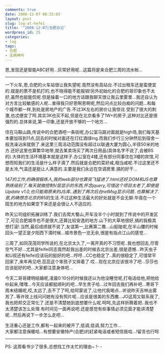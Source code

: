 ```yaml
---
comments: true
date: 2008-12-07 06:33:03
layout: post
slug: log-at-hefei
title: '"2008-12-07|合肥日记'
wordpress_id: 25
categories:
- log
tags:
- 合肥
- 无病呻吟
---
```


恩,发现还是智能ABC好用...灰常好用呢...这篇将是来合肥三周的流水帐...   
*****************************************   
  
一下火车,恩,合肥的火车站很让我失望呢.竟然没有高站台.不过出租车还是蛮便宜的.就是的票不是机打的,也不晓得能不能报销!另外初始化的合肥的哥印象也不太好,虽然也挺能侃呢.但是操着一口的地方话跟我聊天很让我云里雾里...我还自认为对方言比较敏感的人呢...害得我只好恩啊恩啊呢,然后问点比较白痴的问题...和每个城市都一样,到处是房地产的广告.不过3K左右的房价让我惊诧.受到了很大的刺激,也忒便宜了呵.其实3K也买不起,但是在北京看多了1W+的房子,这种对比还是很强烈的.总体来说,第一印象,还是开放不够的一个地方...   
  
住在马鞍山路,传说中的合肥酒吧一条街呢,办公室马路对面就是high场,我们每天基本要加班到11点,回去的时候对面还在灯红酒绿ing.而我们步行三分钟然后到宿舍一般洗澡沾床就倒了.来这里三周活动范围没有超过以联通大厦为圆心,半径50米的地方.还好这里也算繁华地带,就去某卖场买了两次日用品(具体名字不说了,会被BS的).大体的生活环境基本就是这样子.办公室在4楼,还有部分同事住在3楼的宾馆,可想而知我们的生活是什么样子滴了.然后就是合肥的菜好咸,相当咸呢.不过这里还不是太冷,气温还是挺让人满意的.主要是我们永远在空调房里.搞的好干...   
  
14*7的工作,的确很锻炼人,我的web部分也算突飞猛进了.html还好,DOM和JS也算熟练级别了.每天就做控制V层显示的东西,怀念jquery,可惜这个项目太老了,即使是Update v1.0,也只能用原来的JS库..遇到了两次后台retMsg显示问题..也算解决了.恩,的确想念北京的8*5的生活.不过这种生活最大的好处就是不会无聊.毕竟在一个陌生的地方如果空下来还是会很让人不适应的.   
  
昨天公司组织拓展训练了.我们去爬大蜀山,开车没半个小时就到了传说中的开发区了,可见合肥城市也不是很大,还算比较安逸的地方.山下的大草地很好,搞的我极其想打滚!.当然,最后成绩就不说了,友谊第一,比赛第二撒...山挺陡呢,在半山腰的时候回头一望正是夕阳西下滴时候...城市景色一览无余,很是有指点江山的感觉...   
  
三周了,如同茂茂同学所说的,在北京太久了,一离开真的不习惯呢..我也想回去,尽管空气不好...尤其是feifei同志竟然趁我出差的时候去北京出差,很是遗憾...昨天虫子和U叔还有feifei应该玩的挺好的吧...哼哼...CC也稳定了..真的很稳定了,可惜常平回家了,来年再见吧.蕊蕊这个笨孩子又摔着了.哎...现在北京应该很冷了吧...莎莎也应该挺好的吧...大家都注意身体吧...   
  
今天二哥哥建明结婚呢,凌晨0:10分的时候我还以为他没睡觉呢,打电话给他,把他给吵起来,嘿嘿...今天应该都挺顺利的吧...早生贵子哈...过年回去我们再补吧...寒哥下周末结婚呢,哎,太远了,去不了了呵,给阿蒙说了,让他代我喝点...听说昨天吉林出雾凇了..等许玫上线问问她有没有照片呢...应该是很美的东西撒...JO这周又联系我了,我也把邦交正常化了.还是不清楚她到底想要什么呢.呵呵,先这样折腾着把..我也不太清楚该怎么处理.有时间见一面再说吧.还是感觉有些事情必须见面才能讲清楚呢...然后再说下一步怎么走吧...   
  
生活重心还是工作,都有一起来的被开了,低调,低调,努力工作...   
大家都注意保暖哈...有想要安徽特产(合肥)的赶紧电话或者短信我哈...!留言也行呵   
  
-----------------------------------------------   
PS: 这周看书少了很多,总想找工作太忙的理由~ !- -

